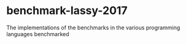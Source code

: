 # benchmark-lassy-2017
The implementations of the benchmarks in the various programming languages benchmarked
